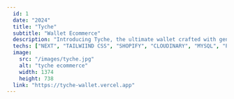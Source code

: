 ```yaml
---
  id: 1
  date: "2024"
  title: "Tyche"
  subtitle: "Wallet Ecommerce"
  description: "Introducing Tyche, the ultimate wallet crafted with genuine leather and built for convenience. This sleek design securely holds your cards and money, offering easy access and durability. Explore our shop now!"
  techs: ["NEXT", "TAILWIIND CSS", "SHOPIFY", "CLOUDINARY", "MYSQL", "PLANETSCALE","VERCEL"]
  image:
    src: "/images/tyche.jpg"
    alt: "tyche ecommerce"
    width: 1374
    height: 738
  link: "https://tyche-wallet.vercel.app"
---
```

